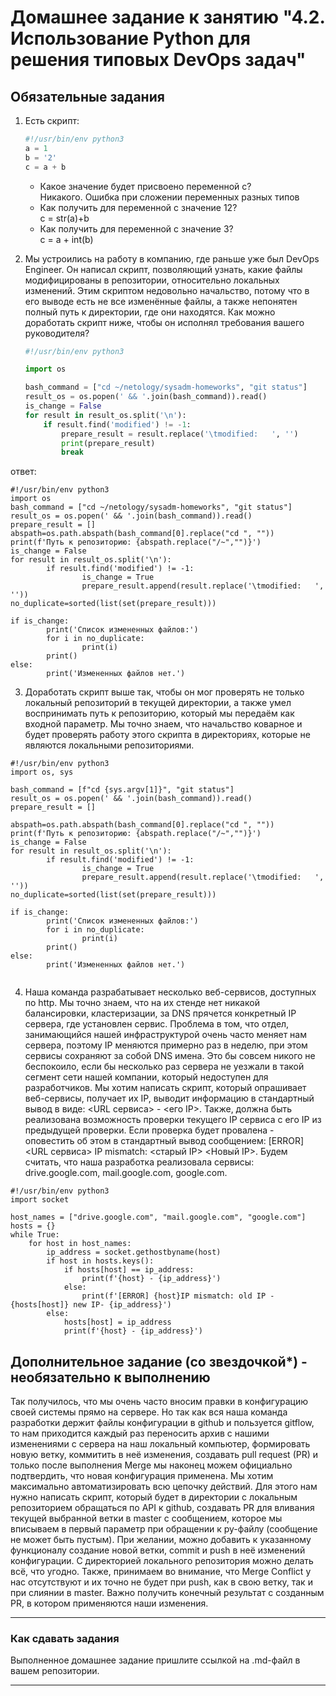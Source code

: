 # Домашнее задание к занятию "4.2. Использование Python для решения типовых DevOps задач"

## Обязательные задания

1. Есть скрипт:
    ```python
    #!/usr/bin/env python3
    a = 1
    b = '2'
    c = a + b
    ```
    * Какое значение будет присвоено переменной c?<br>
    Никакого. Ошибка при сложении переменных разных типов
    * Как получить для переменной c значение 12?<br>
	c = str(a)+b
    * Как получить для переменной c значение 3?<br>
    c = a + int(b)
2. Мы устроились на работу в компанию, где раньше уже был DevOps Engineer. Он написал скрипт, позволяющий узнать, какие файлы модифицированы в репозитории, относительно локальных изменений. Этим скриптом недовольно начальство, потому что в его выводе есть не все изменённые файлы, а также непонятен полный путь к директории, где они находятся. Как можно доработать скрипт ниже, чтобы он исполнял требования вашего руководителя?

    ```python
    #!/usr/bin/env python3

    import os

    bash_command = ["cd ~/netology/sysadm-homeworks", "git status"]
    result_os = os.popen(' && '.join(bash_command)).read()
    is_change = False
    for result in result_os.split('\n'):
        if result.find('modified') != -1:
            prepare_result = result.replace('\tmodified:   ', '')
            print(prepare_result)
            break

    ```
<be>ответ:
```python3
#!/usr/bin/env python3
import os
bash_command = ["cd ~/netology/sysadm-homeworks", "git status"]
result_os = os.popen(' && '.join(bash_command)).read()
prepare_result = []
abspath=os.path.abspath(bash_command[0].replace("cd ", ""))
print(f'Путь к репозиторию: {abspath.replace("/~","")}')
is_change = False
for result in result_os.split('\n'):
        if result.find('modified') != -1:
                is_change = True
                prepare_result.append(result.replace('\tmodified:   ', ''))
no_duplicate=sorted(list(set(prepare_result)))

if is_change:
        print('Список измененных файлов:')
        for i in no_duplicate:
                print(i)
        print()
else:
        print('Измененных файлов нет.')
```
3. Доработать скрипт выше так, чтобы он мог проверять не только локальный репозиторий в текущей директории, а также умел воспринимать путь к репозиторию, который мы передаём как входной параметр. Мы точно знаем, что начальство коварное и будет проверять работу этого скрипта в директориях, которые не являются локальными репозиториями.
```python3
#!/usr/bin/env python3
import os, sys

bash_command = [f"cd {sys.argv[1]}", "git status"]
result_os = os.popen(' && '.join(bash_command)).read()
prepare_result = []

abspath=os.path.abspath(bash_command[0].replace("cd ", ""))
print(f'Путь к репозиторию: {abspath.replace("/~","")}')
is_change = False
for result in result_os.split('\n'):
        if result.find('modified') != -1:
                is_change = True
                prepare_result.append(result.replace('\tmodified:   ', ''))
no_duplicate=sorted(list(set(prepare_result)))

if is_change:
        print('Список измененных файлов:')
        for i in no_duplicate:
                print(i)
        print()
else:
        print('Измененных файлов нет.')
 
```
4. Наша команда разрабатывает несколько веб-сервисов, доступных по http. Мы точно знаем, что на их стенде нет никакой балансировки, кластеризации, за DNS прячется конкретный IP сервера, где установлен сервис. Проблема в том, что отдел, занимающийся нашей инфраструктурой очень часто меняет нам сервера, поэтому IP меняются примерно раз в неделю, при этом сервисы сохраняют за собой DNS имена. Это бы совсем никого не беспокоило, если бы несколько раз сервера не уезжали в такой сегмент сети нашей компании, который недоступен для разработчиков. Мы хотим написать скрипт, который опрашивает веб-сервисы, получает их IP, выводит информацию в стандартный вывод в виде: <URL сервиса> - <его IP>. Также, должна быть реализована возможность проверки текущего IP сервиса c его IP из предыдущей проверки. Если проверка будет провалена - оповестить об этом в стандартный вывод сообщением: [ERROR] <URL сервиса> IP mismatch: <старый IP> <Новый IP>. Будем считать, что наша разработка реализовала сервисы: drive.google.com, mail.google.com, google.com.
```python3
#!/usr/bin/env python3
import socket

host_names = ["drive.google.com", "mail.google.com", "google.com"]
hosts = {}
while True:
    for host in host_names:
        ip_address = socket.gethostbyname(host)
        if host in hosts.keys():
            if hosts[host] == ip_address:
                print(f'{host} - {ip_address}')
            else:
                print(f'[ERROR] {host}IP mismatch: old IP - {hosts[host]} new IP- {ip_address}')
        else:
            hosts[host] = ip_address
            print(f'{host} - {ip_address}') 
```
## Дополнительное задание (со звездочкой*) - необязательно к выполнению

Так получилось, что мы очень часто вносим правки в конфигурацию своей системы прямо на сервере. Но так как вся наша команда разработки держит файлы конфигурации в github и пользуется gitflow, то нам приходится каждый раз переносить архив с нашими изменениями с сервера на наш локальный компьютер, формировать новую ветку, коммитить в неё изменения, создавать pull request (PR) и только после выполнения Merge мы наконец можем официально подтвердить, что новая конфигурация применена. Мы хотим максимально автоматизировать всю цепочку действий. Для этого нам нужно написать скрипт, который будет в директории с локальным репозиторием обращаться по API к github, создавать PR для вливания текущей выбранной ветки в master с сообщением, которое мы вписываем в первый параметр при обращении к py-файлу (сообщение не может быть пустым). При желании, можно добавить к указанному функционалу создание новой ветки, commit и push в неё изменений конфигурации. С директорией локального репозитория можно делать всё, что угодно. Также, принимаем во внимание, что Merge Conflict у нас отсутствуют и их точно не будет при push, как в свою ветку, так и при слиянии в master. Важно получить конечный результат с созданным PR, в котором применяются наши изменения. 


---

### Как сдавать задания

Выполненное домашнее задание пришлите ссылкой на .md-файл в вашем репозитории.

---